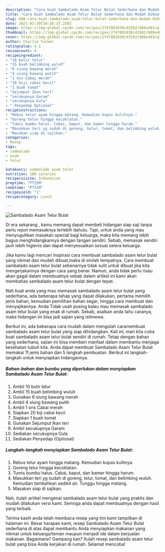 ```yaml
---
description: "Cara buat Sambalado Asam Telur Bulat Sederhana dan Mudah Dibuat"
title: "Cara buat Sambalado Asam Telur Bulat Sederhana dan Mudah Dibuat"
slug: 688-cara-buat-sambalado-asam-telur-bulat-sederhana-dan-mudah-dibuat
date: 2021-02-20T10:38:37.258Z
image: https://img-global.cpcdn.com/recipes/2f47802838cd3582/680x482cq70/sambalado-asam-telur-bulat-foto-resep-utama.jpg
thumbnail: https://img-global.cpcdn.com/recipes/2f47802838cd3582/680x482cq70/sambalado-asam-telur-bulat-foto-resep-utama.jpg
cover: https://img-global.cpcdn.com/recipes/2f47802838cd3582/680x482cq70/sambalado-asam-telur-bulat-foto-resep-utama.jpg
author: Charlie Tucker
ratingvalue: 4.1
reviewcount: 4
recipeingredient:
- "10 butir telur"
- "15 buah belimbing wuluh"
- "6 siung bawang merah"
- "4 siung bawang putih"
- "1 ons Cabai merah"
- "20 biji cabai kecil"
- "1 buah tomat"
- "Sejumput Ikan teri"
- "secukupnya Garam"
- "secukupnya Gula"
- " Penyedap Optional"
recipeinstructions:
- "Rebus telur ayam hingga matang. Kemudian kupas kulitnya."
- "Goreng telur hingga kecoklatan."
- "Tumis bumbu halus. Cabai, baput, dan bamer hingga harum."
- "Masukkan teri yg sudah di goreng, telur, tomat, dan belimbing wuluh. Kemudian tambahkan sedikit air. Tunggu hingga matang."
- "Masakan siap di sajikan."
categories:
- Resep
tags:
- sambalado
- asam
- telur

katakunci: sambalado asam telur 
nutrition: 180 calories
recipecuisine: Indonesian
preptime: "PT15M"
cooktime: "PT31M"
recipeyield: "1"
recipecategory: Lunch

---
```



![Sambalado Asam Telur Bulat](https://img-global.cpcdn.com/recipes/2f47802838cd3582/680x482cq70/sambalado-asam-telur-bulat-foto-resep-utama.jpg)

Di era  sekarang , kamu memang dapat membeli hidangan siap saji tanpa perlu repot memasaknya terlebih dahulu. Tapi, untuk anda yang mau menyuguhkan masakan special bagi keluarga, maka kita memang lebih bagus menghidangkannya dengan tangan sendiri. Sebab, memasak sendiri jauh lebih higienis dan dapat menyesuaikan sesuai selera keluarga.

Jika kamu lagi mencari inspirasi cara membuat sambalado asam telur bulat yang nikmat dan mudah dibuat,maka di sinilah tempatnya. Cara membuat sambalado asam telur bulat  sebenarnya tidak sulit untuk dibuat jika kita mengerjakannya dengan cara yang benar. Namun, anda tidak perlu risau akan gagal dalam membuatnya 
sebab dalam artikel ini kami akan membahas sambalado asam telur bulat dengan tepat.  



Nah buat anda yang mau memasak sambalado asam telur bulat yang sederhana, ada beberapa tahap yang dapat dilakukan, pertama memilih jenis bahan, kemudian pemilihan bahan segar, hingga cara membuat dan menyajikannya. Anda Tidak usah pusing kalau mau memasak sambalado asam telur bulat yang enak di rumah. Sebab, asalkan anda  tahu caranya, maka hidangan ini bisa jadi sajian yang istimewa.

Berikut ini, ada beberapa cara mudah dalam mengolah caramembuat sambalado asam telur bulat yang siap dihidangkan. Kali ini, mari kita coba buat sambalado asam telur bulat sendiri di rumah. Tetap dengan bahan yang sederhana, sajian ini bisa memberi manfaat dalam membantu menjaga kesehatan tubuh kita. Anda dapat membuat Sambalado Asam Telur Bulat memakai 11 jenis bahan dan 5 langkah pembuatan. Berikut ini langkah-langkah untuk menyiapkan hidangannya.

<!--inarticleads1-->

##### Bahan-bahan dan bumbu yang diperlukan dalam menyiapkan Sambalado Asam Telur Bulat:

1. Ambil 10 butir telur
1. Ambil 15 buah belimbing wuluh
1. Gunakan 6 siung bawang merah
1. Ambil 4 siung bawang putih
1. Ambil 1 ons Cabai merah
1. Siapkan 20 biji cabai kecil
1. Siapkan 1 buah tomat
1. Gunakan Sejumput Ikan teri
1. Ambil secukupnya Garam
1. Sediakan secukupnya Gula
1. Sediakan  Penyedap (Optional)




<!--inarticleads2-->

##### Langkah-langkah menyiapkan Sambalado Asam Telur Bulat:

1. Rebus telur ayam hingga matang. Kemudian kupas kulitnya.
1. Goreng telur hingga kecoklatan.
1. Tumis bumbu halus. Cabai, baput, dan bamer hingga harum.
1. Masukkan teri yg sudah di goreng, telur, tomat, dan belimbing wuluh. Kemudian tambahkan sedikit air. Tunggu hingga matang.
1. Masakan siap di sajikan.




Nah, itulah artikel mengenai  sambalado asam telur bulat  yang praktis dan mudah dilakukan versi kami. Semoga anda dapat membuatnya dengan hasil yang terbaik. 

Terima kasih anda telah membaca resep yang tim kami tampilkan di halaman ini. Besar harapan kami, resep  Sambalado Asam Telur Bulat sederhana di atas dapat membantu Anda menyiapkan makanan yang nikmat untuk keluarga/teman maupun menjadi ide dalam berjualan makanan. Bagaimana? Gampang kan? Itulah resep sambalado asam telur bulat yang bisa Anda kerjakan di rumah. Selamat mencoba!

